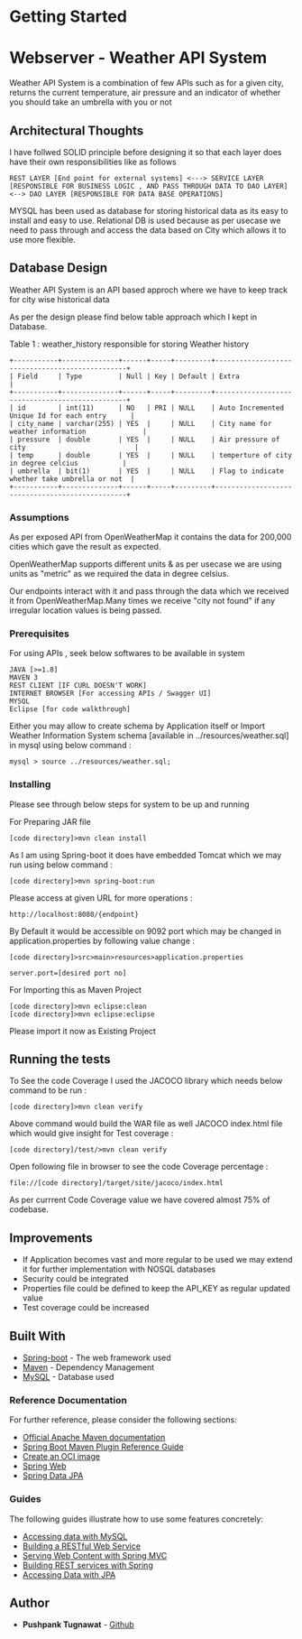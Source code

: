 # Getting Started

# Webserver - Weather API System

Weather API System is a combination of few APIs such as for a given city, returns the current temperature, air pressure and an indicator of whether you should take an umbrella with you or not

## Architectural Thoughts

I have follwed SOLID principle before designing it so that each layer does have their own responsibilities like as follows 

```
REST LAYER [End point for external systems] <---> SERVICE LAYER [RESPONSIBLE FOR BUSINESS LOGIC , AND PASS THROUGH DATA TO DAO LAYER] <--> DAO LAYER [RESPONSIBLE FOR DATA BASE OPERATIONS]

```
MYSQL has been used as database for storing historical data as its easy to install and easy to use. Relational DB is used because as per usecase we need to pass through and access the data based on City which allows it to use more flexible.

## Database Design

Weather API System is an API based approch where we have to keep track for city wise historical data

As per the design please find below table approach which I kept in Database.

Table 1 : weather_history responsible for storing Weather history

```
+-----------+--------------+------+-----+---------+------------------------------------------------+
| Field     | Type         | Null | Key | Default | Extra 										   |
+-----------+--------------+------+-----+---------+------------------------------------------------+
| id        | int(11)      | NO   | PRI | NULL    | Auto Incremented Unique Id for each entry      |
| city_name | varchar(255) | YES  |     | NULL    | City name for weather information      		   |
| pressure  | double       | YES  |     | NULL    | Air pressure of city   					       |
| temp      | double       | YES  |     | NULL    | temperture of city in degree celcius     	   |
| umbrella  | bit(1)       | YES  |     | NULL    | Flag to indicate whether take umbrella or not  |
+-----------+--------------+------+-----+---------+------------------------------------------------+

```

### Assumptions

As per exposed API from OpenWeatherMap it contains the data for 200,000 cities which gave the result as expected.

OpenWeatherMap supports different units & as per usecase we are using units as "metric" as we required the data in degree celsius.

Our endpoints interact with it and pass through the data which we received it from OpenWeatherMap.Many times we receive "city not found" if any irregular location values is being passed.

### Prerequisites

For using APIs , seek below softwares to be available in system

```
JAVA [>=1.8]
MAVEN 3
REST CLIENT [IF CURL DOESN'T WORK]
INTERNET BROWSER [For accessing APIs / Swagger UI]
MYSQL
Eclipse [for code walkthrough]

```

Either you may allow to create schema by Application itself or Import Weather Information System schema [available in ../resources/weather.sql] in mysql using below command :

```
mysql > source ../resources/weather.sql;

```

### Installing

Please see through below steps for system to be up and running

For Preparing JAR file

```
[code directory]>mvn clean install

```
As I am using Spring-boot it does have embedded Tomcat which we may run using below command :

```
[code directory]>mvn spring-boot:run

```
Please access at given URL for more operations : 

```
http://localhost:8080/{endpoint}

```

By Default it would be accessible on 9092 port which may be changed in application.properties by following value change :

```
[code directory]>src>main>resources>application.properties

server.port=[desired port no]

```
For Importing this as Maven Project

```
[code directory]>mvn eclipse:clean
[code directory]>mvn eclipse:eclipse

```
Please import it now as Existing Project

## Running the tests

To See the code Coverage I used the JACOCO library which needs below command to be run :

```
[code directory]>mvn clean verify

```
Above command would build the WAR file as well JACOCO index.html file which would give insight for Test coverage :

```
[code directory]/test/>mvn clean verify

```
Open following file in browser to see the code Coverage percentage :

```
file://[code directory]/target/site/jacoco/index.html

```
As per currrent Code Coverage value we have covered almost 75% of codebase.

## Improvements

* If Application becomes vast and more regular to be used we may extend it for further implementation with NOSQL databases
* Security could be integrated
* Properties file could be defined to keep the API_KEY as regular updated value
* Test coverage could be increased

## Built With

* [Spring-boot](https://start.spring.io/) - The web framework used
* [Maven](https://maven.apache.org/) - Dependency Management
* [MySQL](https://www.mysql.com/) - Database used


### Reference Documentation
For further reference, please consider the following sections:

* [Official Apache Maven documentation](https://maven.apache.org/guides/index.html)
* [Spring Boot Maven Plugin Reference Guide](https://docs.spring.io/spring-boot/docs/2.4.1/maven-plugin/reference/html/)
* [Create an OCI image](https://docs.spring.io/spring-boot/docs/2.4.1/maven-plugin/reference/html/#build-image)
* [Spring Web](https://docs.spring.io/spring-boot/docs/2.4.1/reference/htmlsingle/#boot-features-developing-web-applications)
* [Spring Data JPA](https://docs.spring.io/spring-boot/docs/2.4.1/reference/htmlsingle/#boot-features-jpa-and-spring-data)

### Guides
The following guides illustrate how to use some features concretely:

* [Accessing data with MySQL](https://spring.io/guides/gs/accessing-data-mysql/)
* [Building a RESTful Web Service](https://spring.io/guides/gs/rest-service/)
* [Serving Web Content with Spring MVC](https://spring.io/guides/gs/serving-web-content/)
* [Building REST services with Spring](https://spring.io/guides/tutorials/bookmarks/)
* [Accessing Data with JPA](https://spring.io/guides/gs/accessing-data-jpa/)

## Author

* **Pushpank Tugnawat**  - [Github](https://github.com/pushpanktugnawat)


